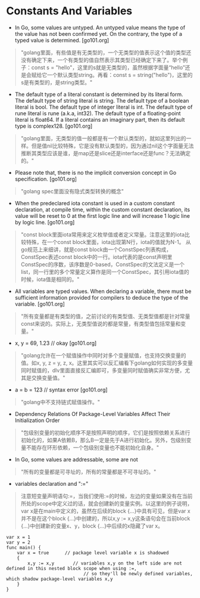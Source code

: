 # Constants And Variables

- In Go, some values are untyped. An untyped value means the type of the value has not been confirmed yet. On the contrary, the type of a typed value is determined.  [go101.org]

> "golang里面，有些值是有无类型的，一个无类型的值表示这个值的类型还没有确定下来，一个有类型的值自然表示其类型已经确定下来了。举个例子：const s = "hello"，这里的s就是无类型的，虽然根据字面量“hello”还是会赋给它一个默认类型string。再看：const s = string("hello")，这里的s是有类型的，是string类型。"

- The default type of a literal constant is determined by its literal form. The default type of string literal is string. The default type of a boolean literal is bool. The default type of integer literal is int. The default type of rune literal is rune (a.k.a, int32). The default type of a floating-point literal is float64. If a literal contains an imaginary part, then its default type is complex128.   [go101.org]

> "golang里面，无类型的值一般都是有一个默认类型的，就如这里列出的一样。但是值nil比较特殊，它是没有默认类型的，因为通过nil这个字面量无法推断其类型应该是谁，是map还是slice还是interface还是func？无法确定的。"

- Please note that, there is no the implicit conversion concept in Go specification.  [go101.org]

> "golang spec里面没有隐式类型转换的概念"

- When the predeclared iota constant is used in a custom constant declaration, at compile time, within the custom constant declaration, its value will be reset to 0 at the first logic line and will increase 1 logic line by logic line.  [go101.org]

> "const block里面iota常用来定义枚举值或者定义常量。注意这里的iota比较特殊，在一个const block里面，iota出现第N行，iota的值就为N-1。  从go规范上来细讲，就是const block由一个ConstSpec列表构成，ConstSpec表述const block中的一行。iota代表的是const声明里ConstSpec的序数，该序数是0-based，ConstSpec的文法定义是一个list，同一行里的多个常量定义算作是同一个ConstSpec，其引用iota值的时候，iota值是相同的。"

- All variables are typed values. When declaring a variable, there must be sufficient information provided for compilers to deduce the type of the variable.  [go101.org]

> "所有变量都是有类型的值，之前讨论的有类型值、无类型值都是针对常量const来说的。实际上，无类型值说的都是常量，有类型值包括常量和变量。"

- x, y = 69, 1.23           // okay  [go101.org]

> "golang允许在一个赋值操作中同时对多个变量赋值，也支持交换变量的值。如x, y, z = y, z, x。这里其实可以反汇编看下golang如何实现的多变量同时赋值的，dlv里面直接反汇编即可，多变量同时赋值确实非常方便，尤其是交换变量值。"

- a = b = 123 // syntax error  [go101.org]

> "golang中不支持链式赋值操作。"

- Dependency Relations Of Package-Level Variables Affect Their Initialization Order

> "包级别变量的初始化顺序不是按照声明的顺序，它们是按照依赖关系进行初始化的，如果A依赖B，那么B一定是先于A进行初始化。另外，包级别变量不能存在环形依赖，一个包级别变量也不能初始化自身。"

- In Go, some values are addressable, some are not

> "所有的变量都是可寻址的，所有的常量都是不可寻址的。"

- variables declaration and ":="

> 注意短变量声明语句:=，当我们使用:=的时候，左边的变量如果没有在当前所处的scope中定义过的话，就会创建新的变量实例。以这里的例子说明，var x是在main中定义的，虽然在后续的block {...}中具有可见，但是var x并不是在这个block {...}中创建的，所以x,y := x,y这条语句会在当前block {...}中创建新的变量x、y，block {...}中后续的x隐藏了var x。

```
var x = 1
var y = 2
func main() {
    var x = true      // package level variable x is shadowed
    {
        x,y := x,y       // variables x,y on the left side are not defined in this nested block scope when using :=,
                             // so they'll be newly defined variables, which shadow package-level variables x,y
    }
}
```

